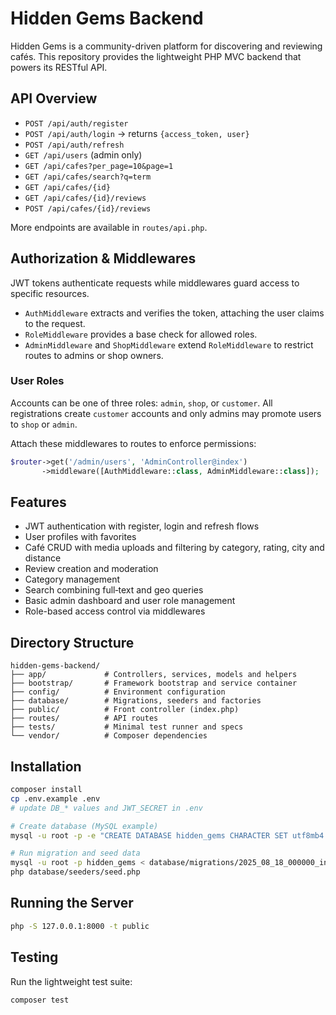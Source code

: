 # Hidden Gems Backend

Hidden Gems is a community-driven platform for discovering and reviewing cafés.
This repository provides the lightweight PHP MVC backend that powers its RESTful API.
## API Overview
- `POST /api/auth/register`
- `POST /api/auth/login` → returns `{access_token, user}`
- `POST /api/auth/refresh`
- `GET /api/users` (admin only)
- `GET /api/cafes?per_page=10&page=1`
- `GET /api/cafes/search?q=term`
- `GET /api/cafes/{id}`
- `GET /api/cafes/{id}/reviews`
- `POST /api/cafes/{id}/reviews`

More endpoints are available in `routes/api.php`.

## Authorization & Middlewares

JWT tokens authenticate requests while middlewares guard access to specific resources.

- `AuthMiddleware` extracts and verifies the token, attaching the user claims to the request.
- `RoleMiddleware` provides a base check for allowed roles.
- `AdminMiddleware` and `ShopMiddleware` extend `RoleMiddleware` to restrict routes to admins or shop owners.

### User Roles

Accounts can be one of three roles: `admin`, `shop`, or `customer`.
All registrations create `customer` accounts and only admins may promote users to `shop` or `admin`.

Attach these middlewares to routes to enforce permissions:

```php
$router->get('/admin/users', 'AdminController@index')
       ->middleware([AuthMiddleware::class, AdminMiddleware::class]);
```


## Features
- JWT authentication with register, login and refresh flows
- User profiles with favorites
- Café CRUD with media uploads and filtering by category, rating, city and distance
- Review creation and moderation
- Category management
- Search combining full‑text and geo queries
- Basic admin dashboard and user role management
- Role-based access control via middlewares

## Directory Structure
```
hidden-gems-backend/
├── app/             # Controllers, services, models and helpers
├── bootstrap/       # Framework bootstrap and service container
├── config/          # Environment configuration
├── database/        # Migrations, seeders and factories
├── public/          # Front controller (index.php)
├── routes/          # API routes
├── tests/           # Minimal test runner and specs
└── vendor/          # Composer dependencies
```

## Installation
```bash
composer install
cp .env.example .env
# update DB_* values and JWT_SECRET in .env

# Create database (MySQL example)
mysql -u root -p -e "CREATE DATABASE hidden_gems CHARACTER SET utf8mb4 COLLATE utf8mb4_unicode_ci;"

# Run migration and seed data
mysql -u root -p hidden_gems < database/migrations/2025_08_18_000000_init.sql
php database/seeders/seed.php
```

## Running the Server
```bash
php -S 127.0.0.1:8000 -t public
```

## Testing
Run the lightweight test suite:
```bash
composer test
```

